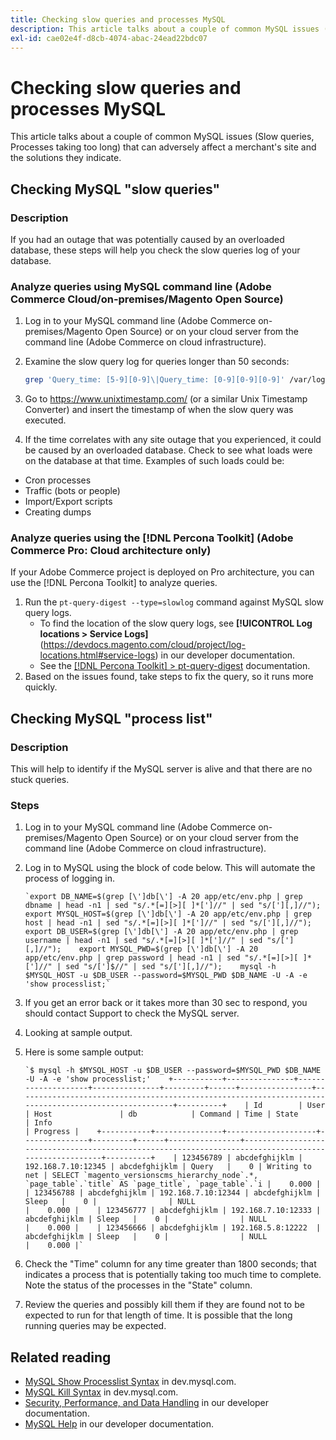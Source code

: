 ```yaml
---
title: Checking slow queries and processes MySQL
description: This article talks about a couple of common MySQL issues (Slow queries, Processes taking too long) that can adversely affect a merchant's site and the solutions they indicate.
exl-id: cae02e4f-d8cb-4074-abac-24ead22bdc07
---
```

# Checking slow queries and processes MySQL

This article talks about a couple of common MySQL issues (Slow queries, Processes taking too long) that can adversely affect a merchant's site and the solutions they indicate.

## Checking MySQL "slow queries"

### Description

If you had an outage that was potentially caused by an overloaded database, these steps will help you check the slow queries log of your database.

### Analyze queries using MySQL command line (Adobe Commerce Cloud/on-premises/Magento Open Source)

1. Log in to your MySQL command line (Adobe Commerce on-premises/Magento Open Source) or on your cloud server from the command line (Adobe Commerce on cloud infrastructure).
1. Examine the slow query log for queries longer than 50 seconds:

    ```bash
    grep 'Query_time: [5-9][0-9]\|Query_time: [0-9][0-9][0-9]' /var/log/mysql/mysql-slow.log -A 3
    ```

1. Go to <https://www.unixtimestamp.com/> (or a similar Unix Timestamp Converter) and insert the timestamp of when the slow query was executed.
1. If the time correlates with any site outage that you experienced, it could be caused by an overloaded database. Check to see what loads were on the database at that time. Examples of such loads could be:

* Cron processes
* Traffic (bots or people)
* Import/Export scripts
* Creating dumps

### Analyze queries using the [!DNL Percona Toolkit] (Adobe Commerce Pro: Cloud architecture only)

If your Adobe Commerce project is deployed on Pro architecture, you can use the [!DNL Percona Toolkit] to analyze queries.

1. Run the `pt-query-digest --type=slowlog` command against MySQL slow query logs.
    * To find the location of the slow query logs, see **[!UICONTROL Log locations > Service Logs]**(https://devdocs.magento.com/cloud/project/log-locations.html#service-logs) in our developer documentation.
    * See the [[!DNL Percona Toolkit] > pt-query-digest](https://www.percona.com/doc/percona-toolkit/LATEST/pt-query-digest.html#pt-query-digest) documentation.
1. Based on the issues found, take steps to fix the query, so it runs more quickly.

## Checking MySQL "process list"

### Description

This will help to identify if the MySQL server is alive and that there are no stuck queries.

### Steps

1. Log in to your MySQL command line (Adobe Commerce on-premises/Magento Open Source) or on your cloud server from the command line (Adobe Commerce on cloud infrastructure).
1. Log in to MySQL using the block of code below. This will automate the process of logging in.

    ```MySQL
    `export DB_NAME=$(grep [\']db[\'] -A 20 app/etc/env.php | grep dbname | head -n1 | sed "s/.*[=][>][ ]*[']//" | sed "s/['][,]//");    export MYSQL_HOST=$(grep [\']db[\'] -A 20 app/etc/env.php | grep host | head -n1 | sed "s/.*[=][>][ ]*[']//" | sed "s/['][,]//");    export DB_USER=$(grep [\']db[\'] -A 20 app/etc/env.php | grep username | head -n1 | sed "s/.*[=][>][ ]*[']//" | sed "s/['][,]//");    export MYSQL_PWD=$(grep [\']db[\'] -A 20 app/etc/env.php | grep password | head -n1 | sed "s/.*[=][>][ ]*[']//" | sed "s/[']$//" | sed "s/['][,]//");    mysql -h $MYSQL_HOST -u $DB_USER --password=$MYSQL_PWD $DB_NAME -U -A -e 'show processlist;`
    ```

1. If you get an error back or it takes more than 30 sec to respond, you should contact Support to check the MySQL server.
1. Looking at sample output.

1. Here is some sample output:

    ```MySQL
    `$ mysql -h $MYSQL_HOST -u $DB_USER --password=$MYSQL_PWD $DB_NAME -U -A -e 'show processlist;'    +-----------+---------------+--------------------+---------------+---------+------+----------------+------------------------------------------------------------------------------------------------------+----------+    | Id        | User          | Host               | db            | Command | Time | State          | Info                                                                                                 | Progress |    +-----------+---------------+--------------------+---------------+---------+------+----------------+------------------------------------------------------------------------------------------------------+----------+    | 123456789 | abcdefghijklm | 192.168.7.10:12345 | abcdefghijklm | Query   |    0 | Writing to net | SELECT `magento_versionscms_hierarchy_node`.*, `page_table`.`title` AS `page_title`, `page_table`.`i |    0.000 |    | 123456788 | abcdefghijklm | 192.168.7.10:12344 | abcdefghijklm | Sleep   |    0 |                | NULL                                                                                                 |    0.000 |    | 123456777 | abcdefghijklm | 192.168.7.10:12333 | abcdefghijklm | Sleep   |    0 |                | NULL                                                                                                 |    0.000 |    | 123456666 | abcdefghijklm | 192.168.5.8:12222  | abcdefghijklm | Sleep   |    0 |                | NULL                                                                                                 |    0.000 |`
    ```

1. Check the "Time" column for any time greater than 1800 seconds; that indicates a process that is potentially taking too much time to complete. Note the status of the processes in the "State" column.
1. Review the queries and possibly kill them if they are found not to be expected to run for that length of time. It is possible that the long running queries may be expected.


## Related reading

* [MySQL Show Processlist Syntax](https://dev.mysql.com/doc/refman/8.0/en/show-processlist.html) in dev.mysql.com.
* [MySQL Kill Syntax](https://dev.mysql.com/doc/refman/8.0/en/kill.html) in dev.mysql.com.
* [Security, Performance, and Data Handling](https://devdocs.magento.com/guides/v2.3/ext-best-practices/extension-coding/security-performance-data-bp.html) in our developer documentation.
* [MySQL Help](https://devdocs.magento.com/guides/v2.3/install-gde/prereq/mysql.html) in our developer documentation.
